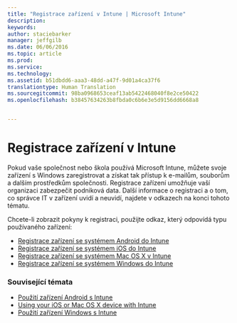 ```yaml
---
title: "Registrace zařízení v Intune | Microsoft Intune"
description: 
keywords: 
author: staciebarker
manager: jeffgilb
ms.date: 06/06/2016
ms.topic: article
ms.prod: 
ms.service: 
ms.technology: 
ms.assetid: b51dbdd6-aaa3-48dd-a47f-9d01a4ca37f6
translationtype: Human Translation
ms.sourcegitcommit: 98ba0968653ceaf13ab5422468040f8e2ce50422
ms.openlocfilehash: b38457634263b8fbda0c6b6e3e5d9156dd6668a8


---
```


# Registrace zařízení v Intune

Pokud vaše společnost nebo škola používá Microsoft Intune, můžete svoje zařízení s Windows zaregistrovat a získat tak přístup k e-mailům, souborům a dalším prostředkům společnosti. Registrace zařízení umožňuje vaší organizaci zabezpečit podniková data. Další informace o registraci a o tom, co správce IT v zařízení uvidí a neuvidí, najdete v odkazech na konci tohoto tématu.

Chcete-li zobrazit pokyny k registraci, použijte odkaz, který odpovídá typu používaného zařízení:

- [Registrace zařízení se systémem Android do Intune](enroll-your-device-in-Intune-android.md)</br>
- [Registrace zařízení se systémem iOS do Intune](enroll-your-device-in-intune-ios.md)</br>
- [Registrace zařízení se systémem Mac OS X v Intune](enroll-your-device-in-intune-mac-os-x.md)</br>
- [Registrace zařízení se systémem Windows do Intune](enroll-your-device-in-intune-windows.md)</br>

### Související témata
- [Použití zařízení Android s Intune](using-your-android-device-with-intune.md)</br>
- [Using your iOS or Mac OS X device with Intune](using-your-ios-or-mac-os-x-device-with-intune.md)</br>
- [Použití zařízení Windows s Intune](using-your-windows-device-with-intune.md)


<!--HONumber=Jun16_HO4-->


